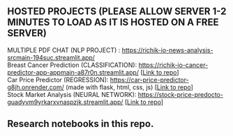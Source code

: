 ## HOSTED PROJECTS (PLEASE ALLOW SERVER 1-2 MINUTES TO LOAD AS IT IS HOSTED ON A FREE SERVER) 
MULTIPLE PDF CHAT (NLP PROJECT) : https://richik-io-news-analysis-srcmain-194suc.streamlit.app/ <br>
Breast Cancer Prediction (CLASSIFICATION): https://richik-io-cancer-predictor-app-appmain-a87r0n.streamlit.app/ [<a href='https://github.com/richik-io/cancer-predictor-app'>Link to repo</a>]<br>
Car Price Predictor (REGRESSION): https://car-price-predictor-g8jh.onrender.com/ (made with flask, html, css, js) [<a href='https://github.com/richik-io/car-price-predictor'>Link to repo</a>]<br>
Stock Market Analysis (NEURAL NETWORK): https://stock-price-predocto-guadyvm9yrkarxvnaspzjk.streamlit.app/ [<a href='https://github.com/richik-io/stock-price-predictor'>Link to repo</a>]<br>
## Research notebooks in this repo.

